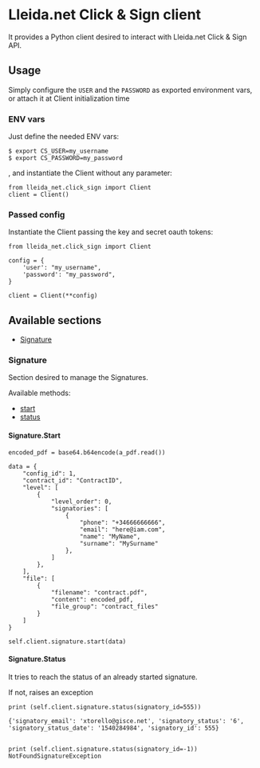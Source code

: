 # Lleida.net Click & Sign client

It provides a Python client desired to interact with Lleida.net Click & Sign API.

## Usage

Simply configure the `USER` and the `PASSWORD` as exported environment vars, or attach it at Client initialization time

### ENV vars

Just define the needed ENV vars:
```
$ export CS_USER=my_username
$ export CS_PASSWORD=my_password

```

, and instantiate the Client without any parameter:

```
from lleida_net.click_sign import Client
client = Client()
```

### Passed config

Instantiate the Client passing the key and secret oauth tokens:
```
from lleida_net.click_sign import Client

config = {
    'user': "my_username",
    'password': "my_password",
}

client = Client(**config)
```

## Available sections

- [Signature](#signature)


### Signature

Section desired to manage the Signatures.

Available methods:

- [start](#signaturestart)
- [status](#signaturestatus)

#### Signature.Start

```
encoded_pdf = base64.b64encode(a_pdf.read())

data = {
    "config_id": 1,
    "contract_id": "ContractID",
    "level": [
        {
            "level_order": 0,
            "signatories": [
                {
                    "phone": "+34666666666",
                    "email": "here@iam.com",
                    "name": "MyName",
                    "surname": "MySurname"
                },
            ]
        },
    ],
    "file": [
        {
            "filename": "contract.pdf",
            "content": encoded_pdf,
            "file_group": "contract_files"
        }
    ]
}

self.client.signature.start(data)
```


#### Signature.Status

It tries to reach the status of an already started signature.

If not, raises an exception

```
print (self.client.signature.status(signatory_id=555))

{'signatory_email': 'xtorello@gisce.net', 'signatory_status': '6', 'signatory_status_date': '1540284984', 'signatory_id': 555}


print (self.client.signature.status(signatory_id=-1))
NotFoundSignatureException
```
